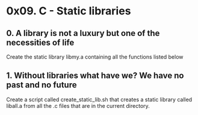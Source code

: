 # 0x09. C - Static libraries

## 0. A library is not a luxury but one of the necessities of life

Create the static library libmy.a containing all the functions listed below

## 1. Without libraries what have we? We have no past and no future

Create a script called create_static_lib.sh that creates a static library called liball.a from all the .c files that are in the current directory.


